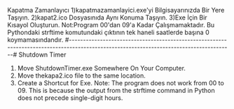 Kapatma Zamanlayıcı 
1)kapatmazamanlayici.exe'yi Bilgisayarınızda Bir Yere Taşıyın.
2)kapat2.ico Dosyasınıda Aynı Konuma Taşıyın.
3)Exe İçin Bir Kısayol Oluşturun.
Not:Program 00'dan 09'a Kadar Çalışmamaktadır. Bu Pythondaki strftime komutundaki çıktının tek haneli saatlerde başına 0 koymamasındandır.
#----------------------------------------------------------------------------------------------------------------------------------------#
Shutdown Timer
1) Move ShutdownTimer.exe Somewhere On Your Computer.
2) Move thekapa2.ico file to the same location.
3) Create a Shortcut for Exe.
Note: The program does not work from 00 to 09. This is because the output from the strftime command in Python does not precede single-digit hours.
